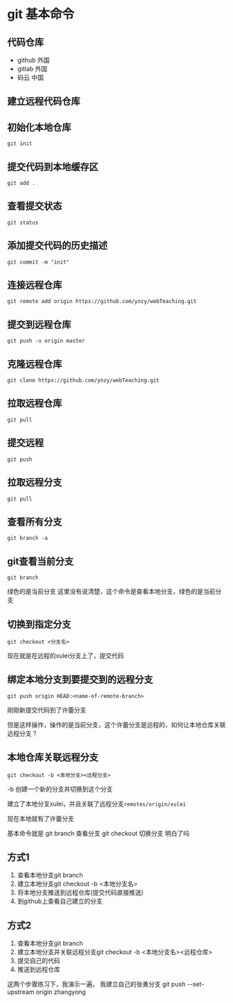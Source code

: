 
# git 基本命令

## 代码仓库
* github 外国
* gitlab 外国
* 码云  中国

## 建立远程代码仓库

## 初始化本地仓库
```shell
git init
```
## 提交代码到本地缓存区
```shell
git add .
```
## 查看提交状态
```shell
git status
```
## 添加提交代码的历史描述
```shell
git commit -m "init"
```
## 连接远程仓库
```shell
git remote add origin https://github.com/ynzy/webTeaching.git
```
## 提交到远程仓库
```shell
git push -u origin master
```

## 克隆远程仓库
```shell
git clone https://github.com/ynzy/webTeaching.git
```

## 拉取远程仓库
```shell
git pull
```

## 提交远程
```shell
git push
```

## 拉取远程分支
```shell
git pull
```
## 查看所有分支
```shell
git branch -a
```

## git查看当前分支
```shell
git branch
```
绿色的是当前分支
这里没有说清楚，这个命令是查看本地分支，绿色的是当前分支

## 切换到指定分支
```shell
git checkout <分支名>
```
现在就是在远程的xulei分支上了，提交代码

## 绑定本地分支到要提交到的远程分支
```shell
git push origin HEAD:<name-of-remote-branch>
```
刚刚新提交代码到了许蕾分支

但是这样操作，操作的是当前分支，这个许蕾分支是远程的，如何让本地仓库关联远程分支？

## 本地仓库关联远程分支
```shell
git checkout -b <本地分支><远程分支>
```
-b 创建一个新的分支并切换到这个分支

建立了本地分支xulei，并且关联了远程分支`remotes/origin/xulei`

现在本地就有了许蕾分支

基本命令就是
git branch 查看分支
git checkout 切换分支
明白了吗

## 方式1
1. 查看本地分支git branch
2. 建立本地分支git checkout -b <本地分支名>
3. 将本地分支推送到远程仓库(提交代码直接推送)
4. 到github上查看自己建立的分支

## 方式2
1. 查看本地分支git branch
2. 建立本地分支并关联远程分支git checkout -b <本地分支名><远程仓库>
3. 提交自己的代码
4. 推送到远程仓库

这两个步骤练习下，我演示一遍，
我建立自己的张勇分支
git push --set-upstream origin zhangyong
